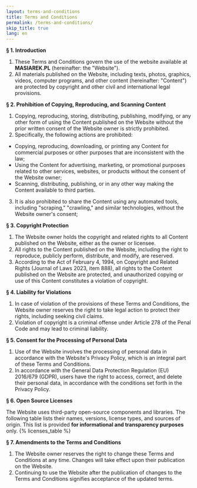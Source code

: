 ```yaml
---
layout: terms-and-conditions
title: Terms and Conditions
permalink: /terms-and-conditions/
skip_title: true
lang: en
---
```


**§ 1. Introduction**

1. These Terms and Conditions govern the use of the website available at **MASIAREK.PL** (hereinafter: the "Website").
2. All materials published on the Website, including texts, photos, graphics, videos, computer programs, and other content (hereinafter: "Content") are protected by copyright and other civil and international legal provisions.

**§ 2. Prohibition of Copying, Reproducing, and Scanning Content**

1. Copying, reproducing, storing, distributing, publishing, modifying, or any other form of using the Content published on the Website without the prior written consent of the Website owner is strictly prohibited.
2. Specifically, the following actions are prohibited:
- Copying, reproducing, downloading, or printing any Content for commercial purposes or other purposes that are inconsistent with the law;
- Using the Content for advertising, marketing, or promotional purposes related to other services, websites, or products without the consent of the Website owner;
- Scanning, distributing, publishing, or in any other way making the Content available to third parties.
3. It is also prohibited to share the Content using any automated tools, including "scraping," "crawling," and similar technologies, without the Website owner's consent;

**§ 3. Copyright Protection**

1. The Website owner holds the copyright and related rights to all Content published on the Website, either as the owner or licensee.
2. All rights to the Content published on the Website, including the right to reproduce, publicly perform, distribute, and modify, are reserved.
2. According to the Act of February 4, 1994, on Copyright and Related Rights (Journal of Laws 2023, item 888), all rights to the Content published on the Website are protected, and unauthorized copying or use of this Content constitutes a violation of copyright.

**§ 4. Liability for Violations**

1. In case of violation of the provisions of these Terms and Conditions, the Website owner reserves the right to take legal action to protect their rights, including seeking civil claims.
2. Violation of copyright is a criminal offense under Article 278 of the Penal Code and may lead to criminal liability.

**§ 5. Consent for the Processing of Personal Data**

1. Use of the Website involves the processing of personal data in accordance with the Website's Privacy Policy, which is an integral part of these Terms and Conditions.
2. In accordance with the General Data Protection Regulation (EU) 2016/679 (GDPR), users have the right to access, correct, and delete their personal data, in accordance with the conditions set forth in the Privacy Policy.

**§ 6. Open Source Licenses**

The Website uses third-party open-source components and libraries. The following table lists their names, versions, license types, and sources of origin. This list is provided **for informational and transparency purposes** only.
{% licenses_table %}


**§ 7. Amendments to the Terms and Conditions**

1. The Website owner reserves the right to change these Terms and Conditions at any time. Changes will take effect upon their publication on the Website.
2. Continuing to use the Website after the publication of changes to the Terms and Conditions signifies acceptance of the updated terms.
